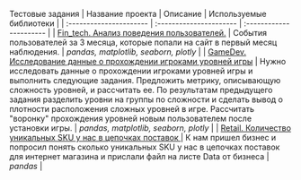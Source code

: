 Тестовые задания
| Название проекта | Описание | Используемые библиотеки | 
| :---------------------- | :---------------------- | :---------------------- |
| [ Fin_tech. Анализ поведения пользователей.](Fin_tech/Тестовое.ipynb) | События пользователей за 3 месяца, которые попали на сайт в первый месяц наблюдения. | *pandas, matplotlib, seaborn, plotly* |
| [GameDev. Исследование данные о прохождении игроками уровней игры](Game_dev/Test_GemeDev_DA.ipynb) | Нужно исследовать данные о прохождении игроками уровней игры и выполнить следующие задания. Предложить метрику, описывающую сложность уровней, и рассчитать ее. По результатам предыдущего задания разделить уровни на группы по сложности и сделать вывод о плотности расположения сложных уровней в игре. Рассчитать "воронку" прохождения уровней новым пользователем после установки игры. | *pandas, matplotlib, seaborn, plotly* |
| [Retail. Количество уникальных SKU у нас в цепочках поставок ](Retail_logistic/Тестовое_retail_logistic.ipynb) | К нам пришел бизнес и попросил понять сколько уникальных SKU у нас в цепочках поставок для интернет магазина и прислали файл на листе Data от бизнеса | *pandas* |
